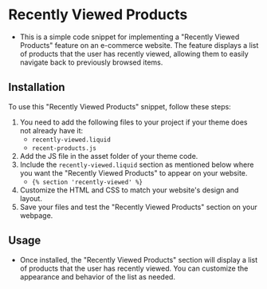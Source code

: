 # Recently Viewed Products

- This is a simple code snippet for implementing a "Recently Viewed Products" feature on an e-commerce website. The feature displays a list of products that the user has recently viewed, allowing them to easily navigate back to previously browsed items.

## Installation
To use this "Recently Viewed Products" snippet, follow these steps:

1. You need to add the following files to your project if your theme does not already have it:
   - `recently-viewed.liquid`
   - `recent-products.js`
2. Add the JS file in the asset folder of your theme code.
3. Include the `recently-viewed.liquid` section as mentioned below where you want the "Recently Viewed Products" to appear on your website.
   - `{% section 'recently-viewed' %}`
4. Customize the HTML and CSS to match your website's design and layout.
5. Save your files and test the "Recently Viewed Products" section on your webpage.

## Usage

- Once installed, the "Recently Viewed Products" section will display a list of products that the user has recently viewed. You can customize the appearance and behavior of the list as needed.